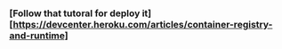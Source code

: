 ### [Follow that tutoral for deploy it][https://devcenter.heroku.com/articles/container-registry-and-runtime]
